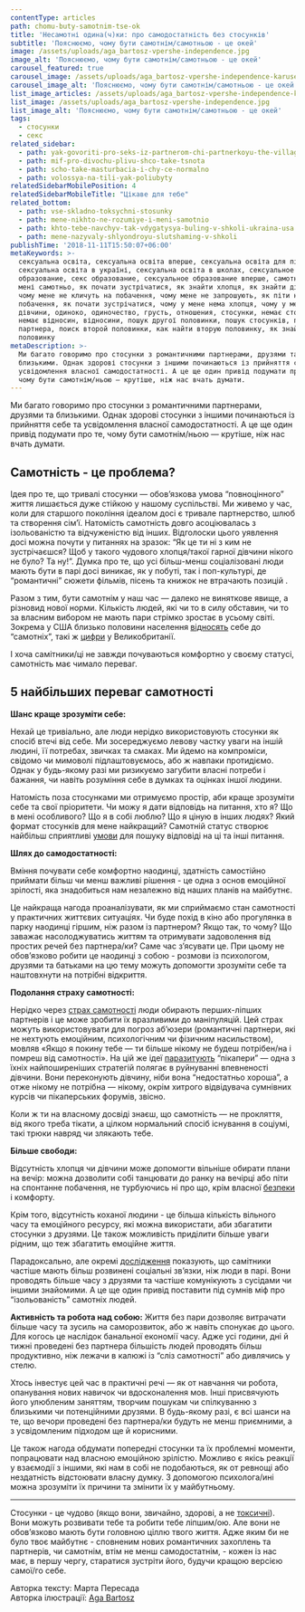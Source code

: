 ```yaml
---
contentType: articles
path: chomu-buty-samotnim-tse-ok
title: 'Несамотні одина(ч)ки: про самодостатність без стосунків'
subtitle: 'Пояснюємо, чому бути самотнім/самотньою - це окей'
image: /assets/uploads/aga_bartosz-vpershe-independence.jpg
image_alt: 'Пояснюємо, чому бути самотнім/самотньою - це окей'
carousel_featured: true
carousel_image: /assets/uploads/aga_bartosz-vpershe-independence-karusel.jpg
carousel_image_alt: 'Пояснюємо, чому бути самотнім/самотньою - це окей'
list_image_articles: /assets/uploads/aga_bartosz-vpershe-independence-karusel.jpg
list_image: /assets/uploads/aga_bartosz-vpershe-independence.jpg
list_image_alt: 'Пояснюємо, чому бути самотнім/самотньою - це окей'
tags:
  - стосунки
  - секс
related_sidebar:
  - path: yak-govoriti-pro-seks-iz-partnerom-chi-partnerkoyu-the-village
  - path: mif-pro-divochu-plivu-shco-take-tsnota
  - path: scho-take-masturbacia-i-chy-ce-normalno
  - path: volossya-na-tili-yak-poliubyty
relatedSidebarMobilePosition: 4
relatedSidebarMobileTitle: "Цікаве для тебе"
related_bottom:
  - path: vse-skladno-toksychni-stosunky
  - path: mene-nikhto-ne-rozumiye-i-meni-samotnio
  - path: khto-tebe-navchyv-tak-vdygatysya-buling-v-shkoli-ukraina-usa
  - path: mene-nazyvaly-shlyondroyu-slutshaming-v-shkoli
publishTime: '2018-11-11T15:50:07+06:00'
metaKeywords: >-
  сексуальна освіта, сексуальна освіта вперше, сексуальна освіта для підлітків,
  сексуальна освіта в україні, сексуальна освіта в школах, сексуальное
  образование, секс образование, сексуальное образование вперше, самотність,
  мені самотньо, як почати зустрічатися, як знайти хлопця, як знайти дівчину,
  чому мене не кличуть на побачення, чому мене не запрошують, як піти на
  побачення, як почати зустрічатися, чому у мене нема хлопця, чому у мене нема
  дівчини, одиноко, одиночество, грусть, отношения, стосунки, немає стосунків,
  немає відносин, відносини, пошук другої половинки, пошук стосунків, пошук
  партнера, поиск второй половинки, как найти вторую половинку, як знайти другу
  половинку
metaDescription: >-
  Ми багато говоримо про стосунки з романтичними партнерами, друзями та
  близькими. Однак здорові стосунки з іншими починаються із прийняття себе та
  усвідомлення власної самодостатності. А це ще один привід подумати про те,
  чому бути самотнім/ньою — крутіше, ніж нас вчать думати.
---
```

Ми багато говоримо про стосунки з романтичними партнерами, друзями та близькими. Однак здорові стосунки з іншими починаються із прийняття себе та усвідомлення власної самодостатності. А це ще один привід подумати про те, чому бути самотнім/ньою — крутіше, ніж нас вчать думати.  

## Самотність - це проблема?

Ідея про те, що тривалі стосунки — обов’язкова умова “повноцінного” життя лишається дуже стійкою у нашому суспільстві. Ми живемо у час, коли для старшого покоління ідеалом досі є тривале партнерство, шлюб та створення сім’ї. Натомість самотність довго асоціювалась з ізольованістю та відчуженістю від інших. Відголоски цього уявлення досі можна почути у питаннях на зразок: “Як це ти ні з ким не зустрічаєшся? Щоб у такого чудового хлопця/такої гарної дівчини нікого не було? Та ну!”. Думка про те, що усі більш-менш соціалізовані люди мають бути в парі досі виникає, як у побуті, так і поп-культурі, де “романтичні” сюжети фільмів, пісень та книжок не втрачають позицій . 

Разом з тим, бути самотнім у наш час — далеко не виняткове явище, а різновид нової норми. Кількість людей, які чи то в силу обставин, чи то за власним вибором не мають пари стрімко зростає в усьому світі. Зокрема у США близько половини населення [відносять](http://www.upcisam.com/about/singles-statistics/) себе до “самотніх”, такі ж [цифри](https://www.independent.co.uk/life-style/dating/uk-cities-with-the-most-single-people-the-majority-of-mancunians-are-not-married-or-in-a-civil-9870992.html) у Великобританії. 

І хоча самітники/ці не завжди почуваються комфортно у своєму статусі, самотність має чимало переваг.

## 5 найбільших переваг самотності

**Шанс краще зрозуміти себе:**

Нехай це тривіально, але люди нерідко використовують стосунки як спосіб втечі від себе. Ми зосереджуємо левову частку уваги на іншій людині, її потребах, звичках та смаках. Ми йдемо на компроміси, свідомо чи мимоволі підлаштовуємось, або ж навпаки протидіємо. Однак у будь-якому разі ми ризикуємо загубити власні потреби і бажання, чи навіть розуміння себе в думках та оцінках іншої людини. 

Натомість поза стосунками ми отримуємо простір, аби краще зрозуміти себе та свої пріоритети. Чи можу я дати відповідь на питання, хто я? Що в мені особливого? Що я в собі люблю? Що я ціную в інших людях? Який формат стосунків для мене найкращий? Самотній статус створює найбільш сприятливі [умови](https://www.theatlantic.com/health/archive/2017/03/the-virtues-of-isolation/521100/) для пошуку відповіді на ці та інші питання.  

**Шлях до самодостатності:**

Вміння почувати себе комфортно наодинці, здатність самостійно приймати більш чи менш важливі рішення - це одна з основ емоційної зрілості, яка знадобиться нам незалежно від наших планів на майбутнє. 

Це найкраща нагода проаналізувати, як ми сприймаємо стан самотності у практичних життєвих ситуаціях. Чи буде похід в кіно або прогулянка в парку наодинці гіршим, ніж разом із партнером? Якщо так, то чому? Що заважає насолоджуватись життям та отримувати задоволення від простих речей без партнера/ки? Саме час з’ясувати це. При цьому не обов’язково робити це наодинці з собою - розмови із психологом, друзями та батьками на цю тему можуть допомогти зрозуміти себе та наштовхнути на потрібні відкриття. 

**Подолання страху самотності:**

Нерідко через [страх самотності](https://vpershe.com/articles/mene-nikhto-ne-rozumiye-i-meni-samotnio) люди обирають перших-ліпших партнерів і це може зробити їх вразливими до маніпуляцій. Цей страх можуть використовувати для погроз аб’юзери (романтичні партнери, які не нехтують емоційним, психологічним чи фізичним насильством), мовляв «Якщо я покину тебе — ти більше нікому не будеш потрібен/на і помреш від самотності». На цій же ідеї [паразитують](https://www.elitedaily.com/women/signs-youre-talking-to-pick-artist/854610) “пікапери” — одна з їхніх найпоширеніших стратегій полягає в руйнуванні впевненості дівчини. Вони переконують дівчину, ніби вона “недостатньо хороша”, а отже нікому не потрібна — нікому, окрім хитрого відвідувача сумнівних курсів чи пікаперських форумів, звісно. 

Коли ж ти на власному досвіді знаєш, що самотність — не прокляття, від якого треба тікати, а цілком нормальний спосіб існування в соціумі, такі трюки навряд чи злякають тебе.

**Більше свободи:**

Відсутність хлопця чи дівчини може допомогти вільніше обирати плани на вечір: можна дозволити собі танцювати до ранку на вечірці або піти на спонтанне побачення, не турбуючись ні про що, крім власної [безпеки](https://dailybitsof.com/courses/how-to-create-a-killer-online-dating-profile/posts/the-10-simple-rules-of-staying-safe-on-a-first-date) і комфорту. 

Крім того, відсутність коханої людини - це більша кількість вільного часу та емоційного ресурсу, які можна використати, аби збагатити стосунки з друзями. Це також можливість приділити більше уваги рідним, що теж збагатить емоційне життя.

Парадоксально, але окремі [дослідження](https://journals.sagepub.com/doi/abs/10.1177/0265407515597564) показують, що самітники частіше мають більш розвинені соціальні зв’язки, ніж люди в парі. Вони проводять більше часу з друзями та частіше комунікують з сусідами чи іншими знайомими. А це ще один привід поставити під сумнів міф про “ізольованість” самотніх людей. 

**Активність та робота над собою:**
Життя без пари дозволяє витрачати більше часу та зусиль на саморозвиток, або ж навіть спонукає до цього. Для когось це наслідок банальної економії часу.  Адже усі години, дні й тижні проведені без партнера більшість людей проводять більш продуктивно, ніж лежачи в калюжі із “сліз самотності” або дивлячись у стелю. 

Хтось інвестує цей час в практичні речі — як от навчання чи робота, опанування нових навичок чи вдосконалення мов. Інші присвячують його улюбленим заняттям, творчим пошукам чи спілкуванню з близькими чи потенційними друзями. В будь-якому разі, є всі шанси на те, що вечори проведені без партнера/ки будуть не менш приємними, а з усвідомленим підходом ще й корисними. 

Це також нагода обдумати попередні стосунки та їх проблемні моменти, попрацювати над власною емоційною зрілістю. Можливо є якісь реакції у взаємодії з іншими, які нам в собі не подобаються, як от ревнощі або нездатність відстоювати власну думку. З допомогою психолога/ині можна зрозуміти їх причини та змінити їх у майбутньому. 

- - -

Стосунки - це чудово (якщо вони, звичайно, здорові, а не [токсичні](https://vpershe.com/stories/toxichni-stosunky-perestala-spilkuvatysia-z-druziamy)). Вони можуть розвивати тебе та робити тебе ліпшим/ою. Але вони не обов’язково мають бути головною ціллю твого життя. Адже яким би не було твоє майбутнє - сповненим нових романтичних захоплень та партнерів, чи самотнім, втім не менш самодостатнім, - кожен із нас має, в першу чергу, старатися зустріти його, будучи кращою версією самої/го себе.

Авторка тексту: Марта Пересада\
Авторка ілюстрації: [Aga Bartosz](https://www.instagram.com/agabartosz/)
